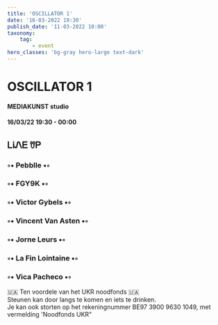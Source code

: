 ```yaml
---
title: 'OSCILLATOR 1'
date: '16-03-2022 19:30'
publish_date: '11-03-2022 10:00'
taxonomy:
    tag:
        - event
hero_classes: 'bg-gray hero-large text-dark'
---
```

<div class="text-center bg-dark">

# OSCILLATOR 1
#### MEDIAKUNST studio
#### 16/03/22 19:30 - 00:00
## ᏞᎥᏁᎬ ꀎᏢ
### ◦• Pebblle •◦
### ◦• FGY9K •◦
### ◦• Victor Gybels •◦
### ◦• Vincent Van Asten •◦
### ◦• Jorne Leurs •◦
### ◦• La Fin Lointaine •◦
### ◦• Vica Pacheco •◦
🇺🇦 Ten voordele van het UKR noodfonds 🇺🇦    
Steunen kan door langs te komen en iets te drinken.    
Je kan ook storten op het rekeningnummer BE97 3900 9630 1049, met vermelding 'Noodfonds UKR"

</div>
